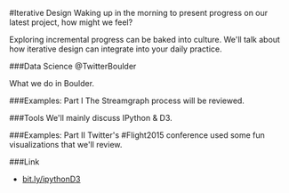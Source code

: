#Iterative Design
Waking up in the morning to present progress on our latest project, how might we
feel?  

Exploring incremental progress can be baked into culture. We'll talk about how iterative design can integrate into your daily practice.  

###Data Science @TwitterBoulder

What we do in Boulder.  

###Examples: Part I
The Streamgraph process will be reviewed.  

###Tools
We'll mainly discuss IPython & D3.  

###Examples: Part II
Twitter's #Flight2015 conference used some fun visualizations that we'll
review.  

###Link
*  [bit.ly/ipythonD3](http://blehman.github.io/PyMNtos_ipynbD3_workshop/#/)  



